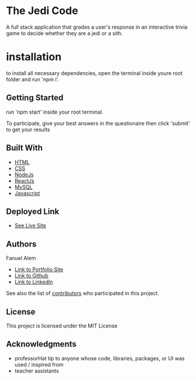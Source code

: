 # The Jedi Code

A full stack application that grades a user's response in an interactive trivia game to decide whether they are a jedi or a sith.

# installation 

to install all necessary dependencies, open the terminal inside youre root folder and run 'npm i'. 

## Getting Started
run 'npm start' inside your root terminal.

To participate, give your best answers in the questionaire then click 'submit' to get your results

## Built With

* [HTML](https://developer.mozilla.org/en-US/docs/Web/HTML)
* [CSS](https://developer.mozilla.org/en-US/docs/Web/CSS)
* [NodeJs](https://developer.mozilla.org/en-US/docs/Glossary/Node.js)
* [ReactJs](https://developer.mozilla.org/en-US/docs/Learn/Tools_and_testing/Client-side_JavaScript_frameworks/React_getting_started)
* [MySQL](https://www.siteground.com/tutorials/php-mysql/mysql/)
* [Javascript](https://developer.mozilla.org/en-US/docs/Web/JavaScript)


## Deployed Link

* [See Live Site](https://fanuelproject2.herokuapp.com/)


## Authors

Fanuel Alem 

- [Link to Portfolio Site](#)
- [Link to Github](https://github.com/fanuelalem/basic-portfolio-new)
- [Link to LinkedIn](https://www.linkedin.com/in/fanuel-alem-12991b32/)

See also the list of [contributors](https://github.com/your/project/contributors) who participated in this project.

## License

This project is licensed under the MIT License 

## Acknowledgments

* professorHat tip to anyone whose code, libraries, packages, or UI was used  / inspired from
* teacher assistants



 

 
 